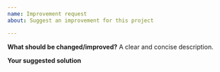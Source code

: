 ```yaml
---
name: Improvement request
about: Suggest an improvement for this project

---
```


**What should be changed/improved?**
A clear and concise description.

**Your suggested solution**